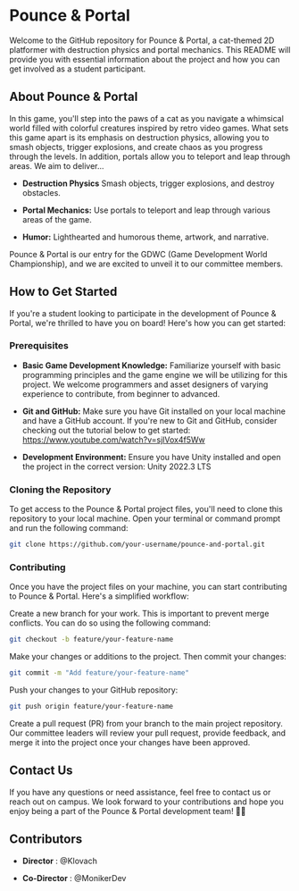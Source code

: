 # Pounce & Portal

Welcome to the GitHub repository for Pounce & Portal, a cat-themed 2D platformer with destruction physics and portal mechanics. This README will provide you with essential information about the project and how you can get involved as a student participant.

## About Pounce & Portal

In this game, you'll step into the paws of a cat as you navigate a whimsical world filled with colorful creatures inspired by retro video games. What sets this game apart is its emphasis on destruction physics, allowing you to smash objects, trigger explosions, and create chaos as you progress through the levels. In addition, portals allow you to teleport and leap through areas.  We aim to deliver...

- **Destruction Physics** 
Smash objects, trigger explosions, and destroy obstacles.

- **Portal Mechanics:** 
Use portals to teleport and leap through various areas of the game.

- **Humor:** 
Lighthearted and humorous theme, artwork, and narrative. 

Pounce & Portal is our entry for the GDWC (Game Development World Championship), and we are excited to unveil it to our committee members. 

## How to Get Started

If you're a student looking to participate in the development of Pounce & Portal, we're thrilled to have you on board! Here's how you can get started:

### Prerequisites

- **Basic Game Development Knowledge:** Familiarize yourself with basic programming principles and the game engine we will be utilizing for this project. We welcome programmers and asset designers of varying experience to contribute, from beginner to advanced. 

- **Git and GitHub:** Make sure you have Git installed on your local machine and have a GitHub account. If you're new to Git and GitHub, consider checking out the tutorial below to get started:  https://www.youtube.com/watch?v=sjlVox4f5Ww

- **Development Environment:** Ensure you have Unity installed and open the project in the correct version: Unity 2022.3 LTS

### Cloning the Repository

To get access to the Pounce & Portal project files, you'll need to clone this repository to your local machine. Open your terminal or command prompt and run the following command:

```bash
git clone https://github.com/your-username/pounce-and-portal.git
```

### Contributing
Once you have the project files on your machine, you can start contributing to Pounce & Portal. Here's a simplified workflow:

Create a new branch for your work. This is important to prevent merge conflicts. You can do so using the following command:

```bash
git checkout -b feature/your-feature-name
```

Make your changes or additions to the project. Then commit your changes:
```bash
git commit -m "Add feature/your-feature-name"
```

Push your changes to your GitHub repository:
```bash
git push origin feature/your-feature-name
```
Create a pull request (PR) from your branch to the main project repository.
Our committee leaders will review your pull request, provide feedback, and merge it into the project once your changes have been approved. 

## Contact Us

If you have any questions or need assistance, feel free to contact us or reach out on campus. 
We look forward to your contributions and hope you enjoy being a part of the Pounce & Portal development team! 🐾✨

## Contributors
- **Director** :
@Klovach

- **Co-Director** :
@MonikerDev

